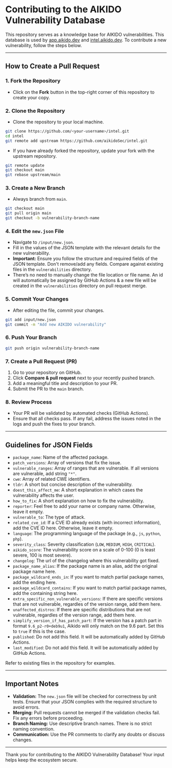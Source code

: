 # Contributing to the AIKIDO Vulnerability Database

This repository serves as a knowledge base for AIKIDO vulnerabilities. This database is used by [app.aikido.dev](https://app.aikido.dev) and [intel.aikido.dev](https://intel.aikido.dev). To contribute a new vulnerability, follow the steps below.

---

## How to Create a Pull Request

### 1. **Fork the Repository**
- Click on the **Fork** button in the top-right corner of this repository to create your copy.

### 2. **Clone the Repository**
- Clone the repository to your local machine.
```bash
git clone https://github.com/<your-username>/intel.git
cd intel
git remote add upstream https://github.com/aikidoSec/intel.git
```

- If you have already forked the repository, update your fork with the upstream repository.
```bash
git remote update
git checkout main
git rebase upstream/main
```

### 3. **Create a New Branch**
- Always branch from `main`.
```bash
git checkout main
git pull origin main
git checkout -b vulnerability-branch-name
```

### 4. **Edit the `new.json` File**
- Navigate to `/input/new.json`.
- Fill in the values of the JSON template with the relevant details for the new vulnerability.
- **Important:** Ensure you follow the structure and required fields of the JSON template. Don't remove/add any fields. Compare against existing files in the `vulnerabilities` directory.
- There’s no need to manually change the file location or file name. An id will automatically be assigned by GitHub Actions & a new file will be created in the `vulnerabilities` directory on pull request merge.

### 5. **Commit Your Changes**
- After editing the file, commit your changes.
```bash
git add input/new.json
git commit -m "Add new AIKIDO vulnerability"
```

### 6. **Push Your Branch**
```bash
git push origin vulnerability-branch-name
```

### 7. **Create a Pull Request (PR)**
1. Go to your repository on GitHub.
2. Click **Compare & pull request** next to your recently pushed branch.
3. Add a meaningful title and description to your PR.
4. Submit the PR to the `main` branch.

### 8. **Review Process**
- Your PR will be validated by automated checks (GitHub Actions).
- Ensure that all checks pass. If any fail, address the issues noted in the logs and push the fixes to your branch.

---

## Guidelines for JSON Fields

- `package_name`: Name of the affected package.
- `patch_versions`: Array of versions that fix the issue.
- `vulnerable_ranges`: Array of ranges that are vulnerable. If all versions are vulnerable, add string `"*"`.
- `cwe`: Array of related CWE identifiers.
- `tldr`: A short but concise description of the vulnerability.
- `doest_this_affect_me`: A short explanation in which cases the vulnerability affects the user.
- `how_to_fix`: A short explanation on how to fix the vulnerability.
- `reporter`: Feel free to add your name or company name. Otherwise, leave it empty.
- `vulnerable_to`: The type of attack.
- `related_cve_id`: If a CVE ID already exists (with incorrect information), add the CVE ID here. Otherwise, leave it empty.
- `language`: The programming language of the package (e.g., `js`, `python`, `php`).
- `severity_class`: Severity classification (`LOW`, `MEDIUM`, `HIGH`, `CRITICAL`).
- `aikido_score`: The vulnerability score on a scale of 0-100 (0 is least severe, 100 is most severe).
- `changelog`: The url of the changelog where this vulnerability got fixed.
- `package_name_alias`: If the package name is an alias, add the original package name here.
- `package_wildcard_ends_in`: If you want to match partial package names, add the ending here.
- `package_wildcard_contains`: If you want to match partial package names, add the containing string here.
- `extra_specific_non_vulnerable_versions`: If there are specific versions that are not vulnerable, regardles of the version range, add them here.
- `unaffected_distros`: If there are specific distributions that are not vulnerable, regardles of the version range, add them here.
- `simplify_version_if_has_patch_part`: If the version has a patch part in format `9.6_p2-r0+deb9u1`, Aikido will only match on the 9.6 part. Set this to `true` if this is the case.
- `published`: Do not add this field. It will be automatically added by GitHub Actions.
- `last_modified`: Do not add this field. It will be automatically added by GitHub Actions.

Refer to existing files in the repository for examples.

---

## Important Notes

- **Validation:** The `new.json` file will be checked for correctness by unit tests. Ensure that your JSON complies with the required structure to avoid errors.
- **Merging:** Pull requests cannot be merged if the validation checks fail. Fix any errors before proceeding.
- **Branch Naming:** Use descriptive branch names. There is no strict naming convention.
- **Communication:** Use the PR comments to clarify any doubts or discuss changes.

---

Thank you for contributing to the AIKIDO Vulnerability Database! Your input helps keep the ecosystem secure.
